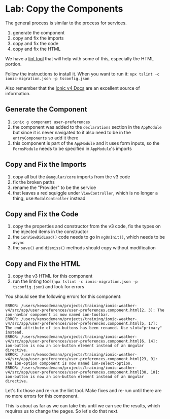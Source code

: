 # Lab: Copy the Components

The general process is similar to the process for services.

1. generate the component
1. copy and fix the imports
1. copy and fix the code
1. copy and fix the HTML

We have a <a href="https://github.com/ionic-team/v4-migration-tslint" target="_blank">lint tool</a> that will help with some of this, especially the HTML portion.

Follow the instructions to install it. When you want to run it: `npx tslint -c ionic-migration.json -p tsconfig.json`

Also remember that the <a href="https://beta.ionicframework.com/docs/" target="_blank">Ionic v4 Docs</a> are an excellent source of information.

## Generate the Component

1. `ionic g component user-preferences`
1. the component was added to the `declarations` section in the `AppModule` but since it is never navigated to it also need to be in the `entryComponents` so add it there
1. this component is part of the `AppModule` and it uses form inputs, so the `FormsModule` needs to be specified in `AppModule`'s imports

## Copy and Fix the Imports

1. copy all but the `@angular/core` imports from the v3 code
1. fix the broken paths
1. rename the "Provider" to be the service
1. that leaves a red squiggle under `ViewController`, which is no longer a thing, use `ModalController` instead

## Copy and Fix the Code

1. copy the properties and constructor from the v3 code, fix the types on the injected items in the constructor
1. the `ionViewDidLoad()` code needs to go in `ngOnInit()`, which needs to be `async`
1. the `save()` and `dismiss()` methods should copy without modification


## Copy and Fix the HTML

1. copy the v3 HTML for this component
1. run the linting tool (`npx tslint -c ionic-migration.json -p tsconfig.json`) and look for errors

You should see the following errors for this component:

```
ERROR: /users/kensodemann/projects/training/ionic-weather-v4/src/app/user-preferences/user-preferences.component.html[2, 3]: The ion-navbar component is now named ion-toolbar.
ERROR: /users/kensodemann/projects/training/ionic-weather-v4/src/app/user-preferences/user-preferences.component.html[5, 17]: The end attribute of ion-buttons has been renamed. Use slot="primary" instead.
ERROR: /users/kensodemann/projects/training/ionic-weather-v4/src/app/user-preferences/user-preferences.component.html[6, 14]: ion-button is now an ion-button element instead of an Angular directive.
ERROR: /users/kensodemann/projects/training/ionic-weather-v4/src/app/user-preferences/user-preferences.component.html[23, 9]: The ion-option component is now named ion-select-option.
ERROR: /users/kensodemann/projects/training/ionic-weather-v4/src/app/user-preferences/user-preferences.component.html[30, 10]: ion-button is now an ion-button element instead of an Angular directive.
```

Let's fix those and re-run the lint tool. Make fixes and re-run until there are no more errors for this component.

This is about as far as we can take this until we can see the results, which requires us to change the pages. So let's do that next.